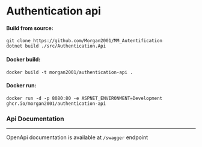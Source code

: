 # Authentication api

#### Build from source:

``` 
git clone https://github.com/Morgan2001/MM_Autentification
dotnet build ./src/Authentication.Api
```

#### Docker build:

```
docker build -t morgan2001/authentication-api .
```

#### Docker run:

```
docker run -d -p 8080:80 -e ASPNET_ENVIRONMENT=Development ghcr.io/morgan2001/authentication-api
```

### Api Documentation
---
OpenApi documentation is available at ```/swagger``` endpoint
